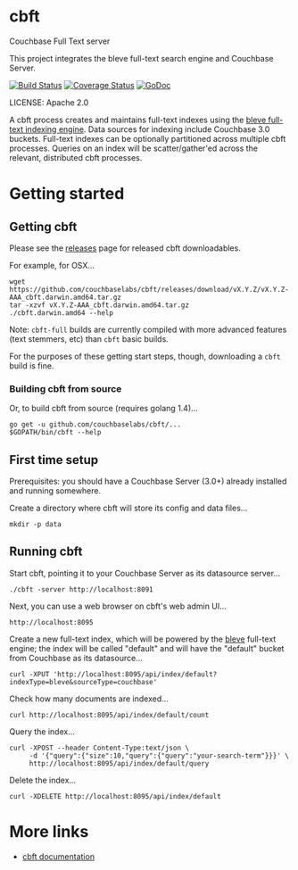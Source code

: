 cbft
====

Couchbase Full Text server

This project integrates the bleve full-text search engine and Couchbase Server.

[![Build Status](https://drone.io/github.com/couchbaselabs/cbft/status.png)](https://drone.io/github.com/couchbaselabs/cbft/latest) [![Coverage Status](https://coveralls.io/repos/couchbaselabs/cbft/badge.png?branch=master)](https://coveralls.io/r/couchbaselabs/cbft?branch=master) [![GoDoc](https://godoc.org/github.com/couchbaselabs/cbft?status.svg)](https://godoc.org/github.com/couchbaselabs/cbft)

LICENSE: Apache 2.0

A cbft process creates and maintains full-text indexes using the
[bleve full-text indexing engine](http://www.blevesearch.com/).  Data
sources for indexing include Couchbase 3.0 buckets.  Full-text indexes
can be optionally partitioned across multiple cbft processes.  Queries
on an index will be scatter/gather'ed across the relevant, distributed
cbft processes.

# Getting started

## Getting cbft

Please see the
[releases](https://github.com/couchbaselabs/cbft/releases) page for
released cbft downloadables.

For example, for OSX...

    wget https://github.com/couchbaselabs/cbft/releases/download/vX.Y.Z/vX.Y.Z-AAA_cbft.darwin.amd64.tar.gz
    tar -xzvf vX.Y.Z-AAA_cbft.darwin.amd64.tar.gz
    ./cbft.darwin.amd64 --help

Note: ```cbft-full``` builds are currently compiled with more advanced
features (text stemmers, etc) than ```cbft``` basic builds.

For the purposes of these getting start steps, though, downloading a
```cbft``` build is fine.

### Building cbft from source

Or, to build cbft from source (requires golang 1.4)...

    go get -u github.com/couchbaselabs/cbft/...
    $GOPATH/bin/cbft --help

## First time setup

Prerequisites: you should have a Couchbase Server (3.0+) already
installed and running somewhere.

Create a directory where cbft will store its config and data files...

    mkdir -p data

## Running cbft

Start cbft, pointing it to your Couchbase Server as its datasource
server...

    ./cbft -server http://localhost:8091

Next, you can use a web browser on cbft's web admin UI...

    http://localhost:8095

Create a new full-text index, which will be powered by the
[bleve](http://blevesearch.com) full-text engine; the index will be
called "default" and will have the "default" bucket from Couchbase as
its datasource...

    curl -XPUT 'http://localhost:8095/api/index/default?indexType=bleve&sourceType=couchbase'

Check how many documents are indexed...

    curl http://localhost:8095/api/index/default/count

Query the index...

    curl -XPOST --header Content-Type:text/json \
         -d '{"query":{"size":10,"query":{"query":"your-search-term"}}}' \
         http://localhost:8095/api/index/default/query

Delete the index...

    curl -XDELETE http://localhost:8095/api/index/default

# More links

* [cbft documentation](http://labs.couchbase.com/cbft)
